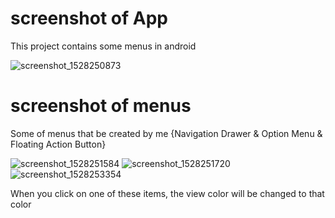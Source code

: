 # screenshot of App

This project contains some menus in android

![screenshot_1528250873](https://user-images.githubusercontent.com/30288171/41012050-1c1f29da-6940-11e8-8285-0d02d4baad2a.png)


# screenshot of menus

Some of menus that be created by me {Navigation Drawer & Option Menu & Floating Action Button}

![screenshot_1528251584](https://user-images.githubusercontent.com/30288171/41012256-08b7d634-6941-11e8-8241-ba218d51f05b.png) ![screenshot_1528251720](https://user-images.githubusercontent.com/30288171/41012307-3d7d21d0-6941-11e8-82da-3dd6faf65fe3.png) ![screenshot_1528253354](https://user-images.githubusercontent.com/30288171/41013164-07cef532-6945-11e8-9742-2a4d8f99d9ef.png)



When you click on one of these items, the view color will be changed to that color






